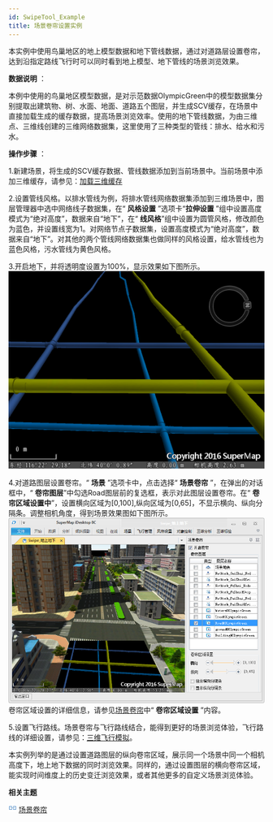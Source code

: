```yaml
---
id: SwipeTool_Example
title: 场景卷帘设置实例
---
```

本实例中使用鸟巢地区的地上模型数据和地下管线数据，通过对道路层设置卷帘，达到沿指定路线飞行时可以同时看到地上模型、地下管线的场景浏览效果。

**数据说明** ：

本例中使用的鸟巢地区模型数据，是对示范数据OlympicGreen中的模型数据集分别提取出建筑物、树、水面、地面、道路五个图层，并生成SCV缓存，在场景中直接加载生成的缓存数据，提高场景浏览效率。使用的地下管线数据，为由三维点、三维线创建的三维网络数据集，这里使用了三种类型的管线：排水、给水和污水。

**操作步骤** ：

1.新建场景，将生成的SCV缓存数据、管线数据添加到当前场景中。当前场景中添加三维缓存，请参见：[加载三维缓存](../LayersManagement/CacheButton)   

2.设置管线风格。以排水管线为例，将排水管线网络数据集添加到三维场景中，图层管理器中选中网络线子数据集，在“ **风格设置** ”选项卡“**拉伸设置** ”组中设置高度模式为“绝对高度”，数据来自“地下”，在“ **线风格**”组中设置为圆管风格，修改颜色为蓝色，并设置线宽为1。对网络节点子数据集，设置高度模式为“绝对高度”，数据来自“地下”。对其他的两个管线网络数据集也做同样的风格设置，给水管线也为蓝色风格，污水管线为黄色风格。

3.开启地下，并将透明度设置为100%，显示效果如下图所示。  
![图：地下管线设置效果  ](img/SwipeExample0.png)  
  
4.对道路图层设置卷帘。“ **场景** ”选项卡中，点击选择“ **场景卷帘** ”，在弹出的对话框中，“ **卷帘图层**”中勾选Road图层前的复选框，表示对此图层设置卷帘。在“ **卷帘区域设置中**”，设置横向区域为[0,100],纵向区域为[0,65]，不显示横向、纵向分隔条。调整相机角度，得到场景效果图如下图所示。   
![图：道路图层设置卷帘效果 ](img/SwipeExample1.png)    
卷帘区域设置的详细信息，请参见[场景卷帘](SwipeTool  )中“ **卷帘区域设置** ”内容。

5.设置飞行路线。场景卷帘与飞行路线结合，能得到更好的场景浏览体验，飞行路线的详细设置，请参见：[三维飞行模拟](../FlyManager/FlyManager)。

本实例列举的是通过设置道路图层的纵向卷帘区域，展示同一个场景中同一个相机高度下，地上地下数据的同时浏览效果。同样的，通过设置图层的横向卷帘区域，能实现时间维度上的历史变迁浏览效果，或者其他更多的自定义场景浏览体验。

**相关主题**

![](../img/smalltitle.png) [场景卷帘](SwipeTool  )

 

